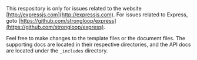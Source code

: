 This respository is only for issues related to the website [http://expressjs.com](http://expressjs.com). For issues related to Express, goto [https://github.com/strongloop/express](https://github.com/strongloop/express).

Feel free to make changes to the template files or the document files. The supporting docs are located in their respective directories, and the API docs are located under the `_includes` directory.

